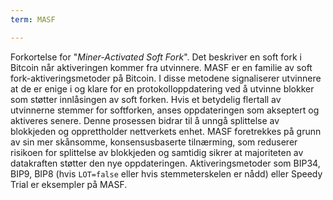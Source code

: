```yaml
---
term: MASF

---
```

Forkortelse for "*Miner-Activated Soft Fork*". Det beskriver en soft fork i Bitcoin når aktiveringen kommer fra utvinnere. MASF er en familie av soft fork-aktiveringsmetoder på Bitcoin. I disse metodene signaliserer utvinnere at de er enige i og klare for en protokolloppdatering ved å utvinne blokker som støtter innlåsingen av soft forken. Hvis et betydelig flertall av utvinnerne stemmer for softforken, anses oppdateringen som akseptert og aktiveres senere. Denne prosessen bidrar til å unngå splittelse av blokkjeden og opprettholder nettverkets enhet. MASF foretrekkes på grunn av sin mer skånsomme, konsensusbaserte tilnærming, som reduserer risikoen for splittelse av blokkjeden og samtidig sikrer at majoriteten av datakraften støtter den nye oppdateringen. Aktiveringsmetoder som BIP34, BIP9, BIP8 (hvis `LOT=false` eller hvis stemmeterskelen er nådd) eller Speedy Trial er eksempler på MASF.